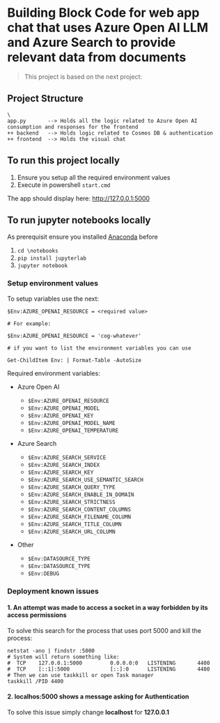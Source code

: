 # Building Block Code for web app chat that uses Azure Open AI LLM and Azure Search to provide relevant data from documents 


> This project is based on the next project: 

## Project Structure

```
\
app.py       --> Holds all the logic related to Azure Open AI consumption and responses for the frontend
++ backend   --> Holds logic related to Cosmos DB & authentication
++ frontend  --> Holds the visual chat 
```

## To run this project locally

1. Ensure you setup all the required environment values
2. Execute in powershell `start.cmd`

The app should display here: http://127.0.0.1:5000

## To run jupyter notebooks locally

As prerequisit ensure you installed [Anaconda](https://www.anaconda.com/download/) before

1. `cd \notebooks`
2. `pip install jupyterlab`
3. `jupyter notebook`

### Setup environment values

To setup variables use the next:

```
$Env:AZURE_OPENAI_RESOURCE = <required value>

# For example:

$Env:AZURE_OPENAI_RESOURCE = 'cog-whatever'

# if you want to list the environment variables you can use

Get-ChildItem Env: | Format-Table -AutoSize

```

Required environment variables: 

- Azure Open AI
  - `$Env:AZURE_OPENAI_RESOURCE` 
  - `$Env:AZURE_OPENAI_MODEL` 
  - `$Env:AZURE_OPENAI_KEY`
  - `$Env:AZURE_OPENAI_MODEL_NAME`
  - `$Env:AZURE_OPENAI_TEMPERATURE`

- Azure Search
  - `$Env:AZURE_SEARCH_SERVICE`
  - `$Env:AZURE_SEARCH_INDEX`
  - `$Env:AZURE_SEARCH_KEY`
  - `$Env:AZURE_SEARCH_USE_SEMANTIC_SEARCH`
  - `$Env:AZURE_SEARCH_QUERY_TYPE`
  - `$Env:AZURE_SEARCH_ENABLE_IN_DOMAIN`
  - `$Env:AZURE_SEARCH_STRICTNESS`
  - `$Env:AZURE_SEARCH_CONTENT_COLUMNS`
  - `$Env:AZURE_SEARCH_FILENAME_COLUMN`
  - `$Env:AZURE_SEARCH_TITLE_COLUMN`
  - `$Env:AZURE_SEARCH_URL_COLUMN`

- Other
  - `$Env:DATASOURCE_TYPE`
  - `$Env:DATASOURCE_TYPE`
  - `$Env:DEBUG`

### Deployment known issues

#### 1. An attempt was made to access a socket in a way forbidden by its access permissions

To solve this search for the process that uses port 5000 and kill the process:

```pwsh
netstat -ano | findstr :5000
# System will return something like:
#  TCP    127.0.0.1:5000         0.0.0.0:0   LISTENING       4400
#  TCP    [::1]:5000             [::]:0      LISTENING       4400
# Then we can use taskkill or open Task manager
taskkill /PID 4400
```

#### 2. localhos:5000 shows a message asking for Authentication
To solve this issue simply change **localhost** for **127.0.0.1** 
